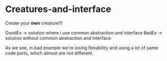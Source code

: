 # Creatures-and-interface
Create your **own** creature!!!

GoodEx -> solution where i use common abstraction and interface
BadEx -> solution without common abstraction and interface

As we see, in bad example we're losing flexability and using a lot of same code parts, which almost are not different.
